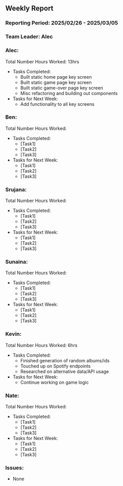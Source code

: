 ## **Weekly Report**

### **Reporting Period:** 2025/02/26 - 2025/03/05
### **Team Leader:** Alec


### **Alec:**
Total Number Hours Worked: 13hrs
- Tasks Completed:
  - Built static home page key screen
  - Built static game page key screen
  - Built static game-over page key screen
  - Misc refactoring and building out components
- Tasks for Next Week:
  - Add functionality to all key screens


### **Ben:**
Total Number Hours Worked:
- Tasks Completed:
  - [Task1]
  - [Task2]
  - [Task3]
- Tasks for Next Week:
  - [Task1]
  - [Task2]
  - [Task3]


### **Srujana:**
Total Number Hours Worked:
- Tasks Completed:
  - [Task1]
  - [Task2]
  - [Task3]
- Tasks for Next Week:
  - [Task1]
  - [Task2]
  - [Task3]


### **Sunaina:**
Total Number Hours Worked:
- Tasks Completed:
  - [Task1]
  - [Task2]
  - [Task3]
- Tasks for Next Week:
  - [Task1]
  - [Task2]
  - [Task3]


### **Kevin:**
Total Number Hours Worked: 6hrs
- Tasks Completed:
  - Finished generation of random albums/ids
  - Touched up on Spotify endpoints
  - Researched on alternative data/API usage
- Tasks for Next Week:
  - Continue working on game logic


### **Nate:**
Total Number Hours Worked:
- Tasks Completed:
  - [Task1]
  - [Task2]
  - [Task3]
- Tasks for Next Week:
  - [Task1]
  - [Task2]
  - [Task3]


### **Issues:**
- None
